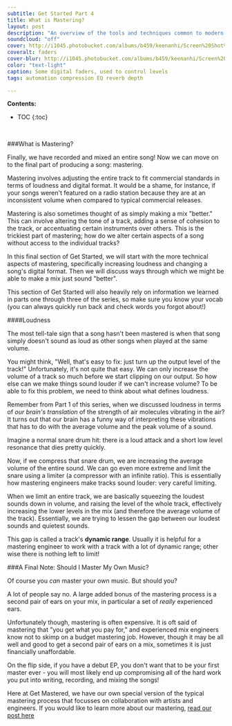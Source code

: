 ```yaml
---
subtitle: Get Started Part 4
title: What is Mastering?
layout: post
description: "An overview of the tools and techniques common to modern mastering"
soundcloud: "off"
cover: http://i1045.photobucket.com/albums/b459/keenanhi/Screen%20Shot%202015-09-03%20at%203.36.47%20PM_zps5ojmcegn.png
coveralt: faders
cover-blur: http://i1045.photobucket.com/albums/b459/keenanhi/Screen%20Shot%202015-09-03%20at%203.36.47%20PM_zpsucy7hkr3.png
color: "text-light"
caption: Some digital faders, used to control levels
tags: automation compression EQ reverb depth

---
```


**Contents:**

* TOC
{:toc}
<br>

###What is Mastering?

Finally, we have recorded and mixed an entire song! Now we can move on to the final part of producing a song: mastering.

Mastering involves adjusting the entire track to fit commercial standards in terms of loudness and digital format. It would be a shame, for instance, if your songs weren't featured on a radio station because they are at an inconsistent volume when compared to typical commercial releases.

Mastering is also sometimes thought of as simply making a mix "better." This can involve altering the tone of a track, adding a sense of cohesion to the track, or accentuating certain instruments over others. This is the trickiest part of mastering; how do we alter certain aspects of a song without access to the individual tracks?

In this final section of Get Started, we will start with the more technical aspects of mastering, specifically increasing loudness and changing a song's digital format. Then we will discuss ways through which we might be able to make a mix just sound "better".

This section of Get Started will also heavily rely on information we learned in parts one through three of the series, so make sure you know your vocab (you can always quickly run back and check words you forgot about!)

####Loudness

The most tell-tale sign that a song hasn't been mastered is when that song simply doesn't sound as loud as other songs when played at the same volume.

You might think, "Well, that's easy to fix: just turn up the output level of the track!" Unfortunately, it's not quite that easy. We can only increase the volume of a track so much before we start clipping on our output. So how else can we make things sound louder if we can't increase volume? To be able to fix this problem, we need to think about what defines loudness.

Remember from Part 1 of this series, when we discussed loudness in terms of *our brain's translation* of the strength of air molecules vibrating in the air? It turns out that our brain has a funny way of interpreting these vibrations that has to do with the average volume and the peak volume of a sound.

Imagine a normal snare drum hit: there is a loud attack and a short low level resonance that dies pretty quickly. 

Now, if we compress that snare drum, we are increasing the average volume of the entire sound. We can go even more extreme and limit the snare using a limiter (a compressor with an infinite ratio). This is essentially how mastering engineers make tracks sound louder: very careful limiting.

When we limit an entire track, we are basically squeezing the loudest sounds down in volume, and raising the level of the whole track, effectively increasing the lower levels in the mix (and therefore the average volume of the track). Essentially, we are trying to lessen the gap between our loudest sounds and quietest sounds.

This gap is called a track's **dynamic range**. Usually it is helpful for a mastering engineer to work with a track with a lot of dynamic range; other wise there is nothing left to limit!

###A Final Note: Should I Master My Own Music?

Of course you *can* master your own music. But should you?

A lot of people say no. A large added bonus of the mastering process is a second pair of ears on your mix, in particular a set of *really* experienced ears.

Unfortunately though, mastering is often expensive. It is oft said of mastering that "you get what you pay for," and experienced mix engineers know not to skimp on a budget mastering job. However, though it may be all well and good to get a second pair of ears on a mix, sometimes it is just financially unaffordable. 

On the flip side, if you have a debut EP, you don't want that to be your first master ever - you will most likely end up compromising all of the hard work you put into writing, recording, and mixing the songs!

Here at Get Mastered, we have our own special version of the typical mastering process that focusses on collaboration with artists and engineers. If you would like to learn more about our mastering, [read our post here](/blog/about/What-Is-Mastering/)